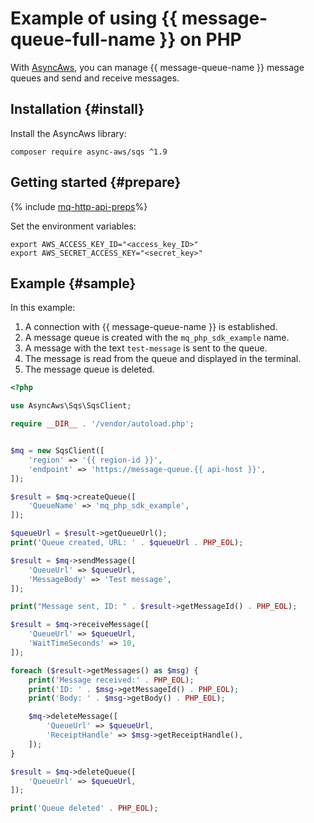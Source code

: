 # Example of using {{ message-queue-full-name }} on PHP

With [AsyncAws](https://async-aws.com), you can manage {{ message-queue-name }} message queues and send and receive messages.

## Installation {#install}

Install the AsyncAws library:

```
composer require async-aws/sqs ^1.9
```

## Getting started {#prepare}

{% include [mq-http-api-preps](../_includes_service/mq-http-api-preps-sdk.md)%}

Set the environment variables:

```
export AWS_ACCESS_KEY_ID="<access_key_ID>"
export AWS_SECRET_ACCESS_KEY="<secret_key>"
```

## Example {#sample}

In this example:

1. A connection with {{ message-queue-name }} is established.
1. A message queue is created with the `mq_php_sdk_example` name.
1. A message with the text `test-message` is sent to the queue.
1. The message is read from the queue and displayed in the terminal.
1. The message queue is deleted.

```php
<?php

use AsyncAws\Sqs\SqsClient;

require __DIR__ . '/vendor/autoload.php';


$mq = new SqsClient([
    'region' => '{{ region-id }}',
    'endpoint' => 'https://message-queue.{{ api-host }}',
]);

$result = $mq->createQueue([
    'QueueName' => 'mq_php_sdk_example',
]);

$queueUrl = $result->getQueueUrl();
print('Queue created, URL: ' . $queueUrl . PHP_EOL);

$result = $mq->sendMessage([
    'QueueUrl' => $queueUrl,
    'MessageBody' => 'Test message',
]);

print("Message sent, ID: " . $result->getMessageId() . PHP_EOL);

$result = $mq->receiveMessage([
    'QueueUrl' => $queueUrl,
    'WaitTimeSeconds' => 10,
]);

foreach ($result->getMessages() as $msg) {
    print('Message received:' . PHP_EOL);
    print('ID: ' . $msg->getMessageId() . PHP_EOL);
    print('Body: ' . $msg->getBody() . PHP_EOL);

    $mq->deleteMessage([
        'QueueUrl' => $queueUrl,
        'ReceiptHandle' => $msg->getReceiptHandle(),
    ]);
}

$result = $mq->deleteQueue([
    'QueueUrl' => $queueUrl,
]);

print('Queue deleted' . PHP_EOL);
```